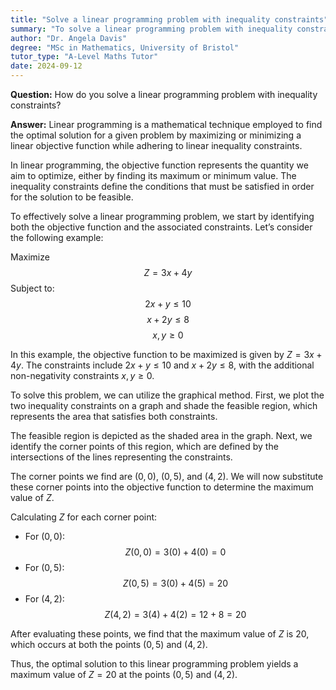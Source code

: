 ```yaml
---
title: "Solve a linear programming problem with inequality constraints"
summary: "To solve a linear programming problem with inequality constraints, identify the objective function, define the constraints, graph the feasible region, and find the optimal solution at the vertices of this region."
author: "Dr. Angela Davis"
degree: "MSc in Mathematics, University of Bristol"
tutor_type: "A-Level Maths Tutor"
date: 2024-09-12
---
```


**Question:** How do you solve a linear programming problem with inequality constraints?

**Answer:** Linear programming is a mathematical technique employed to find the optimal solution for a given problem by maximizing or minimizing a linear objective function while adhering to linear inequality constraints.

In linear programming, the objective function represents the quantity we aim to optimize, either by finding its maximum or minimum value. The inequality constraints define the conditions that must be satisfied in order for the solution to be feasible.

To effectively solve a linear programming problem, we start by identifying both the objective function and the associated constraints. Let’s consider the following example:

Maximize 
$$ 
Z = 3x + 4y 
$$
Subject to:
$$ 
2x + y \leq 10 
$$
$$ 
x + 2y \leq 8 
$$
$$ 
x, y \geq 0 
$$

In this example, the objective function to be maximized is given by $Z = 3x + 4y$. The constraints include $2x + y \leq 10$ and $x + 2y \leq 8$, with the additional non-negativity constraints $x, y \geq 0$.

To solve this problem, we can utilize the graphical method. First, we plot the two inequality constraints on a graph and shade the feasible region, which represents the area that satisfies both constraints.

The feasible region is depicted as the shaded area in the graph. Next, we identify the corner points of this region, which are defined by the intersections of the lines representing the constraints.

The corner points we find are $(0, 0)$, $(0, 5)$, and $(4, 2)$. We will now substitute these corner points into the objective function to determine the maximum value of $Z$.

Calculating $Z$ for each corner point:
- For $(0, 0)$:
$$ 
Z(0, 0) = 3(0) + 4(0) = 0 
$$
- For $(0, 5)$:
$$ 
Z(0, 5) = 3(0) + 4(5) = 20 
$$
- For $(4, 2)$:
$$ 
Z(4, 2) = 3(4) + 4(2) = 12 + 8 = 20 
$$

After evaluating these points, we find that the maximum value of $Z$ is $20$, which occurs at both the points $(0, 5)$ and $(4, 2)$. 

Thus, the optimal solution to this linear programming problem yields a maximum value of $Z = 20$ at the points $(0, 5)$ and $(4, 2)$.
    